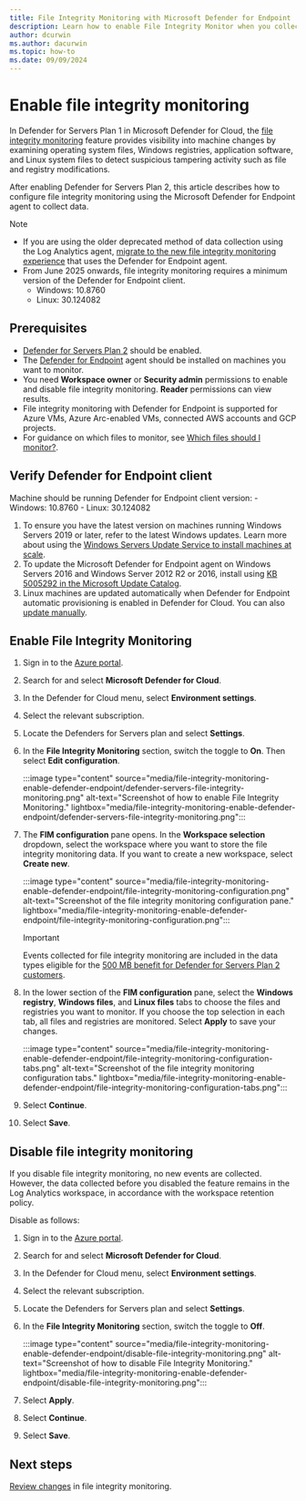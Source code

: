 ```yaml
---
title: File Integrity Monitoring with Microsoft Defender for Endpoint
description: Learn how to enable File Integrity Monitor when you collect data with Microsoft Defender for Endpoint.
author: dcurwin
ms.author: dacurwin
ms.topic: how-to
ms.date: 09/09/2024
---
```


# Enable file integrity monitoring 

In Defender for Servers Plan 1 in Microsoft Defender for Cloud, the [file integrity monitoring](file-integrity-monitoring-overview.md) feature provides visibility into machine changes by examining operating system files, Windows registries, application software, and Linux system files to detect suspicious tampering activity such as file and registry modifications.


After enabling Defender for Servers Plan 2, this article describes how to configure file integrity monitoring using the Microsoft Defender for Endpoint agent to collect data.

> [!Note]
> - If you are using the older deprecated method of data collection using the Log Analytics agent, [migrate to the new file integrity monitoring experience](migrate-file-integrity-monitoring.md) that uses the Defender for Endpoint agent.
> - From June 2025 onwards, file integrity monitoring requires a minimum version of the Defender for Endpoint client. 
>   - Windows: 10.8760
>   - Linux: 30.124082


## Prerequisites

- [Defender for Servers Plan 2](tutorial-enable-servers-plan.md) should be enabled.
- The [Defender for Endpoint](/defender-endpoint/microsoft-defender-endpoint) agent should be installed on machines you want to monitor.
- You need **Workspace owner** or **Security admin** permissions to enable and disable file integrity monitoring. **Reader** permissions can view results.
- File integrity monitoring with Defender for Endpoint is supported for Azure VMs, Azure Arc-enabled VMs, connected AWS accounts and GCP projects.
- For guidance on which files to monitor, see [Which files should I monitor?](file-integrity-monitoring-overview.md#choose-what-to-monitor).

## Verify Defender for Endpoint client

Machine should be running Defender for Endpoint client version:
    - Windows: 10.8760
    - Linux: 30.124082

1. To ensure you have the latest version on machines running Windows Servers 2019 or later, refer to the latest Windows updates. Learn more about using the [Windows Servers Update Service to install machines at scale](/windows-server/administration/windows-server-update-services/get-started/windows-server-update-services-wsus).
1. To update the Microsoft Defender for Endpoint agent on Windows Servers 2016 and Windows Server 2012 R2 or 2016, install using [KB 5005292 in the Microsoft Update Catalog](https://www.catalog.update.microsoft.com/Search.aspx?q=KB5005292).
1. Linux machines are updated automatically when Defender for Endpoint automatic provisioning is enabled in Defender for Cloud. You can also [update manually](/defender-endpoint/linux-updates).

## Enable File Integrity Monitoring

1. Sign in to the [Azure portal](https://portal.azure.com).

1. Search for and select **Microsoft Defender for Cloud**.

1. In the Defender for Cloud menu, select **Environment settings**.

1. Select the relevant subscription.

1. Locate the Defenders for Servers plan and select **Settings**.
1. In the **File Integrity Monitoring** section, switch the toggle to **On**. Then select **Edit configuration**.

    :::image type="content" source="media/file-integrity-monitoring-enable-defender-endpoint/defender-servers-file-integrity-monitoring.png" alt-text="Screenshot of how to enable File Integrity Monitoring." lightbox="media/file-integrity-monitoring-enable-defender-endpoint/defender-servers-file-integrity-monitoring.png":::

1. The **FIM configuration** pane opens. In the **Workspace selection** dropdown, select the workspace where you want to store the file integrity monitoring data. If you want to create a new workspace, select **Create new**.

   :::image type="content" source="media/file-integrity-monitoring-enable-defender-endpoint/file-integrity-monitoring-configuration.png" alt-text="Screenshot of the file integrity monitoring configuration pane." lightbox="media/file-integrity-monitoring-enable-defender-endpoint/file-integrity-monitoring-configuration.png":::

    > [!IMPORTANT]
    > Events collected for file integrity monitoring are included in the data types eligible for the [500 MB benefit for Defender for Servers Plan 2 customers](data-ingestion-benefit.md). 

1. In the lower section of the **FIM configuration** pane, select the **Windows registry**, **Windows files**, and **Linux files** tabs to choose the files and registries you want to monitor. If you choose the top selection in each tab, all files and registries are monitored. Select **Apply** to save your changes.

   :::image type="content" source="media/file-integrity-monitoring-enable-defender-endpoint/file-integrity-monitoring-configuration-tabs.png" alt-text="Screenshot of the file integrity monitoring configuration tabs." lightbox="media/file-integrity-monitoring-enable-defender-endpoint/file-integrity-monitoring-configuration-tabs.png":::

1. Select **Continue**.

1. Select **Save**.

## Disable file integrity monitoring

If you disable file integrity monitoring, no new events are collected. However, the data collected before you disabled the feature remains in the Log Analytics workspace, in accordance with the workspace retention policy.

Disable as follows:

1. Sign in to the [Azure portal](https://portal.azure.com).
1. Search for and select **Microsoft Defender for Cloud**.
1. In the Defender for Cloud menu, select **Environment settings**.

1. Select the relevant subscription.

1. Locate the Defenders for Servers plan and select **Settings**.
1. In the **File Integrity Monitoring** section, switch the toggle to **Off**.

    :::image type="content" source="media/file-integrity-monitoring-enable-defender-endpoint/disable-file-integrity-monitoring.png" alt-text="Screenshot of how to disable File Integrity Monitoring." lightbox="media/file-integrity-monitoring-enable-defender-endpoint/disable-file-integrity-monitoring.png":::

1. Select **Apply**.

1. Select **Continue**.

1. Select **Save**.

## Next steps

[Review changes](file-integrity-monitoring-review-changes.md) in file integrity monitoring.
